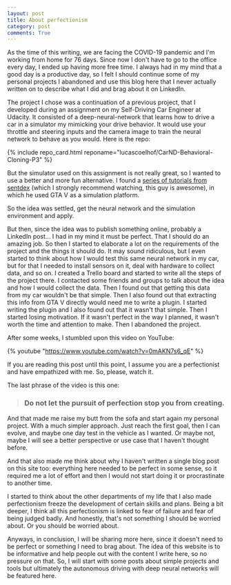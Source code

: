 ```yaml
---
layout: post
title: About perfectionism
category: post
comments: True
---
```


As the time of this writing, we are facing the COVID-19 pandemic and I'm working from
home for 76 days. Since now I don't have to go to the office every day, I ended up
having more free time. I always had in my mind that a good day is a productive day, so I felt
I should continue some of my personal projects I abandoned and use this blog here that I never actually
written on to describe what I did and brag about it on LinkedIn. 

The project I chose was a continuation of a previous project, that I developed during
an assignment on my Self-Driving Car Engineer at Udacity. It consisted of a deep-neural-network
that learns how to drive a car in a simulator my mimicking your drive behavior. It 
would use your throttle and steering inputs and the camera image to train the neural network
to behave as you would. Here is the repo:

{% include repo_card.html reponame="lucascoelhof/CarND-Behavioral-Cloning-P3" %}


But the simulator used on this assignment is not really great, so I wanted to use 
a better and more fun alternative. I found a [series of tutorials from sentdex](https://pythonprogramming.net/game-frames-open-cv-python-plays-gta-v/)
(which I strongly recommend watching, this guy is awesome), in which he used GTA V as a simulation
platform. 

So the idea was settled, get the neural network and the simulation environment and apply.

But then, since the idea was to publish something online, probably a LinkedIn post... I had in my mind it must be perfect. 
That I should do an amazing job. So then I started to elaborate a lot on the requirements of the project and the things it should do.
It may sound ridiculous, but I even started to think about how I would test this same neural network in my car, but for 
that I needed to install sensors on it, deal with hardware to collect data, and so on. I created a Trello board and started
to write all the steps of the project there. I contacted some friends and groups to talk about the idea and how I would collect the data.
Then I found out that getting this data from my car wouldn't be that simple. Then I also found
out that extracting this info from GTA V directly would need me to write a plugin. I started writing the plugin and 
I also found out that it wasn't that simple. Then I started losing motivation. If it wasn't 
perfect in the way I planned, it wasn't worth the time and attention to make. Then I abandoned the project.

After some weeks, I stumbled upon this video on YouTube:

{% youtube "https://www.youtube.com/watch?v=0mAKN7s6_qE" %}
 
If you are reading this post until this point, I assume you are a perfectionist and have empathized with me. So, please, watch it.

The last phrase of the video is this one:

> ### Do not let the pursuit of perfection stop you from creating.

And that made me raise my butt from the sofa and start again my personal project. With a much simpler approach. Just reach
the first goal, then I can evolve, and maybe one day test in the vehicle as I wanted. Or maybe not, maybe I will see a better
perspective or use case that I haven't thought before.

And that also made me think about why I haven't written a single blog post on this site too: everything here needed to be 
perfect in some sense, so it required me a lot of effort and then I would not start doing it or procrastinate to 
another time.

I started to think about the other departments of my life that I also made perfectionism freeze the development of
certain skills and plans. Being a bit deeper, I think all this perfectionism is linked to fear of failure and fear of
being judged badly. And honestly, that's not something I should be worried about. Or you should be worried about.

Anyways, in conclusion, I will be sharing more here, since it doesn't need to be perfect or something I need to brag about.
The idea of this website is to be informative and help people out with the content I write here, so no pressure on that. 
So, I will start with some posts about simple projects and tools but ultimately the autonomous driving with deep neural networks will
be featured here. 



